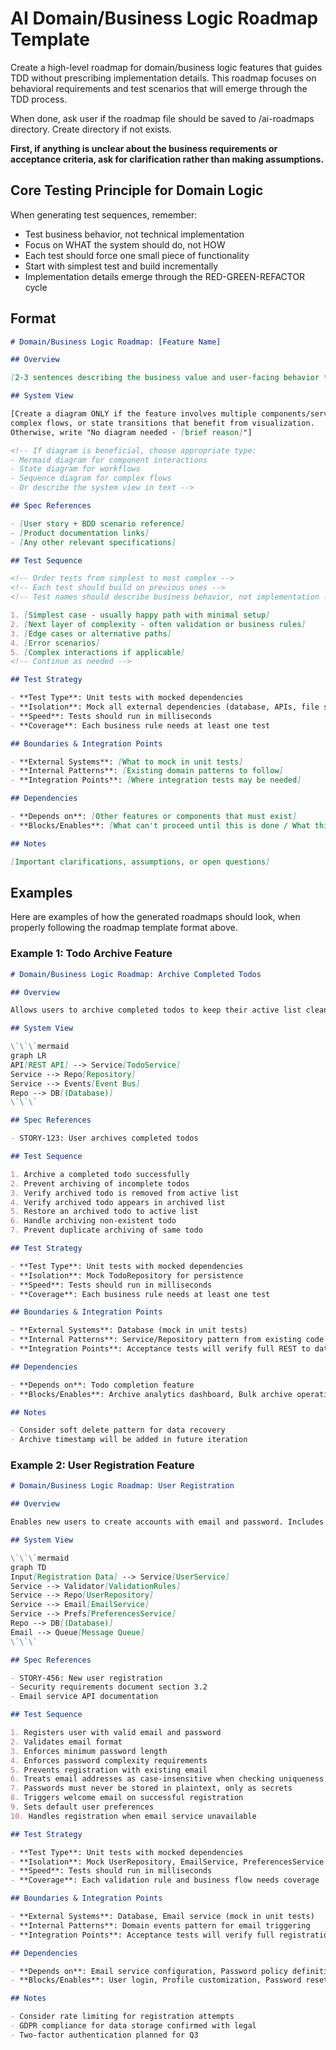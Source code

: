 # AI Domain/Business Logic Roadmap Template

Create a high-level roadmap for domain/business logic features that guides TDD without prescribing implementation details. This roadmap focuses on behavioral requirements and test scenarios that will emerge through the TDD process.

When done, ask user if the roadmap file should be saved to /ai-roadmaps directory. Create directory if not exists.

**First, if anything is unclear about the business requirements or acceptance criteria, ask for clarification rather than making assumptions.**

## Core Testing Principle for Domain Logic

When generating test sequences, remember:

- Test business behavior, not technical implementation
- Focus on WHAT the system should do, not HOW
- Each test should force one small piece of functionality
- Start with simplest test and build incrementally
- Implementation details emerge through the RED-GREEN-REFACTOR cycle

## Format

```markdown
# Domain/Business Logic Roadmap: [Feature Name]

## Overview

[2-3 sentences describing the business value and user-facing behavior this feature provides]

## System View

[Create a diagram ONLY if the feature involves multiple components/services interacting,
complex flows, or state transitions that benefit from visualization.
Otherwise, write "No diagram needed - [brief reason]"]

<!-- If diagram is beneficial, choose appropriate type:
- Mermaid diagram for component interactions
- State diagram for workflows
- Sequence diagram for complex flows
- Or describe the system view in text -->

## Spec References

- [User story + BDD scenario reference]
- [Product documentation links]
- [Any other relevant specifications]

## Test Sequence

<!-- Order tests from simplest to most complex -->
<!-- Each test should build on previous ones -->
<!-- Test names should describe business behavior, not implementation -->

1. [Simplest case - usually happy path with minimal setup]
2. [Next layer of complexity - often validation or business rules]
3. [Edge cases or alternative paths]
4. [Error scenarios]
5. [Complex interactions if applicable]
<!-- Continue as needed -->

## Test Strategy

- **Test Type**: Unit tests with mocked dependencies
- **Isolation**: Mock all external dependencies (database, APIs, file system)
- **Speed**: Tests should run in milliseconds
- **Coverage**: Each business rule needs at least one test

## Boundaries & Integration Points

- **External Systems**: [What to mock in unit tests]
- **Internal Patterns**: [Existing domain patterns to follow]
- **Integration Points**: [Where integration tests may be needed]

## Dependencies

- **Depends on**: [Other features or components that must exist]
- **Blocks/Enables**: [What can't proceed until this is done / What this unlocks]

## Notes

[Important clarifications, assumptions, or open questions]
```

## Examples

Here are examples of how the generated roadmaps should look, when properly following the roadmap template format above.

### Example 1: Todo Archive Feature

```markdown
# Domain/Business Logic Roadmap: Archive Completed Todos

## Overview

Allows users to archive completed todos to keep their active list clean. Archived todos move to a separate list and can be restored if needed.

## System View

\`\`\`mermaid
graph LR
API[REST API] --> Service[TodoService]
Service --> Repo[Repository]
Service --> Events[Event Bus]
Repo --> DB[(Database)]
\`\`\`

## Spec References

- STORY-123: User archives completed todos

## Test Sequence

1. Archive a completed todo successfully
2. Prevent archiving of incomplete todos
3. Verify archived todo is removed from active list
4. Verify archived todo appears in archived list
5. Restore an archived todo to active list
6. Handle archiving non-existent todo
7. Prevent duplicate archiving of same todo

## Test Strategy

- **Test Type**: Unit tests with mocked dependencies
- **Isolation**: Mock TodoRepository for persistence
- **Speed**: Tests should run in milliseconds
- **Coverage**: Each business rule needs at least one test

## Boundaries & Integration Points

- **External Systems**: Database (mock in unit tests)
- **Internal Patterns**: Service/Repository pattern from existing code
- **Integration Points**: Acceptance tests will verify full REST to database flow

## Dependencies

- **Depends on**: Todo completion feature
- **Blocks/Enables**: Archive analytics dashboard, Bulk archive operations

## Notes

- Consider soft delete pattern for data recovery
- Archive timestamp will be added in future iteration
```

### Example 2: User Registration Feature

```markdown
# Domain/Business Logic Roadmap: User Registration

## Overview

Enables new users to create accounts with email and password. Includes validation, uniqueness checks, and welcome email triggering.

## System View

\`\`\`mermaid
graph TD
Input[Registration Data] --> Service[UserService]
Service --> Validator[ValidationRules]
Service --> Repo[UserRepository]
Service --> Email[EmailService]
Service --> Prefs[PreferencesService]
Repo --> DB[(Database)]
Email --> Queue[Message Queue]
\`\`\`

## Spec References

- STORY-456: New user registration
- Security requirements document section 3.2
- Email service API documentation

## Test Sequence

1. Registers user with valid email and password
2. Validates email format
3. Enforces minimum password length
4. Enforces password complexity requirements
5. Prevents registration with existing email
6. Treats email addresses as case-insensitive when checking uniqueness
7. Passwords must never be stored in plaintext, only as secrets
8. Triggers welcome email on successful registration
9. Sets default user preferences
10. Handles registration when email service unavailable

## Test Strategy

- **Test Type**: Unit tests with mocked dependencies
- **Isolation**: Mock UserRepository, EmailService, PreferencesService
- **Speed**: Tests should run in milliseconds
- **Coverage**: Each validation rule and business flow needs coverage

## Boundaries & Integration Points

- **External Systems**: Database, Email service (mock in unit tests)
- **Internal Patterns**: Domain events pattern for email triggering
- **Integration Points**: Acceptance tests will verify full registration flow including real email

## Dependencies

- **Depends on**: Email service configuration, Password policy definition
- **Blocks/Enables**: User login, Profile customization, Password reset

## Notes

- Consider rate limiting for registration attempts
- GDPR compliance for data storage confirmed with legal
- Two-factor authentication planned for Q3
```

